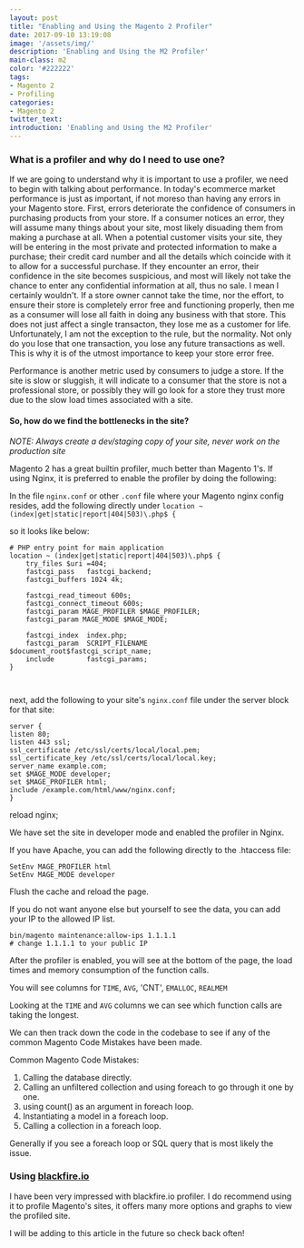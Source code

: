 ```yaml
---
layout: post
title: "Enabling and Using the Magento 2 Profiler"
date: 2017-09-10 13:19:08
image: '/assets/img/'
description: 'Enabling and Using the M2 Profiler'
main-class: m2
color: '#222222'
tags:
- Magento 2
- Profiling
categories:
- Magento 2
twitter_text:
introduction: 'Enabling and Using the M2 Profiler'
---
```


### What is a profiler and why do I need to use one?

If we are going to understand why it is important to use a profiler, we need to begin with talking about performance. In today's ecommerce market performance is just as important, if not moreso than having any errors in your Magento store.  First, errors deteriorate the confidence of consumers in purchasing products from your store.  If a consumer notices an error, they will assume many things about your site, most likely disuading them from making a purchase at all.  When a potential
customer visits your site, they will be entering in the most private and protected information to make a purchase; their credit card number and all the details which coincide with it to allow for a successful purchase.  If they encounter an error, their confidence in the site becomes suspicious, and most will likely not take the chance to enter any confidential information at all, thus no sale.  I mean I certainly wouldn't. If a store owner cannot take the time, nor the effort, to
ensure their store is completely error free and functioning properly, then me as a consumer will lose all faith in doing any business with that store.  This does not just affect a single transacton, they lose me as a customer for life. Unfortunately, I am not the exception to the rule, but the normality. Not only do you lose that one transaction, you lose any future transactions as well.  This is why it is of the utmost importance to keep your store error free.

Performance is another metric used by consumers to judge a store. If the site is slow or sluggish, it will indicate to a consumer that the store is not a professional store, or possibly they will go look for a store they trust more due to the slow load times associated with a site.

#### So, how do we find the bottlenecks in the site?

*NOTE: Always create a dev/staging copy of your site, never work on the production site*

Magento 2 has a great builtin profiler, much better than Magento 1's. If using Nginx, it is preferred to enable the profiler by doing the following:

In the file `nginx.conf` or other `.conf` file where your Magento nginx config resides, add the following directly under  `location ~ (index|get|static|report|404|503)\.php$ {`

so it looks like below:

```
# PHP entry point for main application
location ~ (index|get|static|report|404|503)\.php$ {
    try_files $uri =404;
    fastcgi_pass   fastcgi_backend;
    fastcgi_buffers 1024 4k;

    fastcgi_read_timeout 600s;
    fastcgi_connect_timeout 600s;
    fastcgi_param MAGE_PROFILER $MAGE_PROFILER;
    fastcgi_param MAGE_MODE $MAGE_MODE;

    fastcgi_index  index.php;
    fastcgi_param  SCRIPT_FILENAME  $document_root$fastcgi_script_name;
    include        fastcgi_params;
}



```

next, add the following to your site's `nginx.conf` file under the server block for that site:

```
server {
listen 80;
listen 443 ssl;
ssl_certificate /etc/ssl/certs/local/local.pem;
ssl_certificate_key /etc/ssl/certs/local/local.key;
server_name example.com;
set $MAGE_MODE developer;
set $MAGE_PROFILER html;
include /example.com/html/www/nginx.conf;
}
```

reload nginx;

We have set the site in developer mode and enabled the profiler in Nginx.

If you have Apache, you can add the following directly to the .htaccess file:

```
SetEnv MAGE_PROFILER html
SetEnv MAGE_MODE developer
```

Flush the cache and reload the page.

If you do not want anyone else but yourself to see the data, you can add your IP to the allowed IP list.

```
bin/magento maintenance:allow-ips 1.1.1.1
# change 1.1.1.1 to your public IP
```

After the profiler is enabled, you will see at the bottom of the page, the load times and memory consumption of the function calls.

You will see columns for `TIME`, `AVG`, 'CNT', `EMALLOC`, `REALMEM`

Looking at the `TIME` and `AVG` columns we can see which function calls are taking the longest.

We can then track down the code in the codebase to see if any of the common Magento Code Mistakes have been made.

Common Magento Code Mistakes:
1. Calling the database directly.
2. Calling an unfiltered collection and using foreach to go through it one by one.
3. using count() as an argument in foreach loop.
4. Instantiating a model in a foreach loop.
5. Calling a collection in a foreach loop.

Generally if you see a foreach loop or SQL query that is most likely the issue.

### Using [blackfire.io](https://blackfire.io)

I have been very impressed with blackfire.io profiler. I do recommend using it to profile Magento's sites, it offers many more options and graphs to view the profiled site.

I will be adding to this article in the future so check back often!


